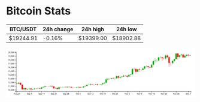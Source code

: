 # Bitcoin Stats

BTC/USDT|24h change|24h high|24h low|
|---|---|---|---|
|$19244.91|-0.16%|$19399.00|$18902.88|

<img src="./chart.svg">
